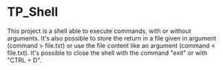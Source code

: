 # TP_Shell
This project is a shell able to execute commands, with or without arguments. It's also possible to store the return in a file given in argument (command > file.txt) or use the file content like an argument (command < file.txt). It's possible to close the shell with the command "exit" or with "CTRL + D".
